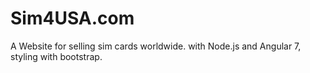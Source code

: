 # Sim4USA.com 
A Website for selling sim cards worldwide.
with Node.js and Angular 7, styling with bootstrap.

